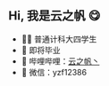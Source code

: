 ## Hi, 我是云之帆 😋

- 🧑‍💻 普通计科大四学生
- 🚀 即将毕业
- 👾 哔哩哔哩：<a href="https://space.bilibili.com/678519722" target="_blank">云之帆丶</a>
- 💬 微信：yzf12386
